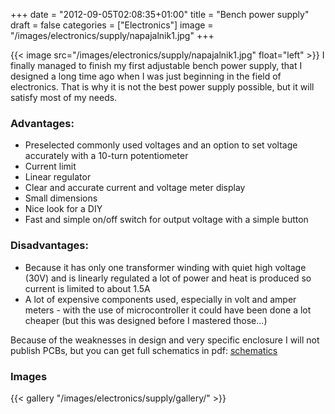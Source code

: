 +++
date = "2012-09-05T02:08:35+01:00"
title = "Bench power supply"
draft = false
categories = ["Electronics"]
image = "/images/electronics/supply/napajalnik1.jpg"
+++
<div class="clearfix">
{{< image src="/images/electronics/supply/napajalnik1.jpg" float="left" >}}
I finally managed to finish my first adjustable bench power supply, that I designed a long time ago when I was just beginning in the field of electronics. That is why it is not the best power supply possible, but it will satisfy most of my needs.
</div>

### Advantages:
- Preselected commonly used voltages and an option to set voltage accurately with a 10-turn potentiometer
- Current limit
- Linear regulator
- Clear and accurate current and voltage meter display
- Small dimensions
- Nice look for a DIY
- Fast and simple on/off switch for output voltage with a simple button

### Disadvantages:
- Because it has only one transformer winding with quiet high voltage (30V) and is linearly regulated a lot of power and heat is produced so current is limited to about 1.5A
- A lot of expensive components used, especially in volt and amper meters - with the use of microcontroller it could have been done a lot cheaper (but this was designed before I mastered those...)

Because of the weaknesses in design and very specific enclosure I will not publish PCBs, but you can get full schematics in pdf: [schematics](/images/electronics/supply/napajalnik.pdf)

### Images
{{< gallery "/images/electronics/supply/gallery/" >}}
